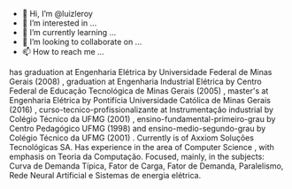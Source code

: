 - 👋 Hi, I’m @luizleroy
- 👀 I’m interested in ...
- 🌱 I’m currently learning ...
- 💞️ I’m looking to collaborate on ...
- 📫 How to reach me ...

has graduation at Engenharia Elétrica by Universidade Federal de Minas Gerais (2008) , graduation at Engenharia Industrial Elétrica by Centro Federal de Educação Tecnológica de Minas Gerais (2005) , master's at Engenharia Elétrica by Pontifícia Universidade Católica de Minas Gerais (2016) , curso-tecnico-profissionalizante at Instrumentaçâo industrial by Colégio Técnico da UFMG (2001) , ensino-fundamental-primeiro-grau by Centro Pedagógico UFMG (1998) and ensino-medio-segundo-grau by Colégio Técnico da UFMG (2001) . Currently is of Axxiom Soluções Tecnológicas SA. Has experience in the area of Computer Science , with emphasis on Teoria da Computação. Focused, mainly, in the subjects: Curva de Demanda Típica, Fator de Carga, Fator de Demanda, Paralelismo, Rede Neural Artificial e Sistemas de energia elétrica.

<!---
luizleroy/luizleroy is a ✨ special ✨ repository because its `README.md` (this file) appears on your GitHub profile.
You can click the Preview link to take a look at your changes.
--->
